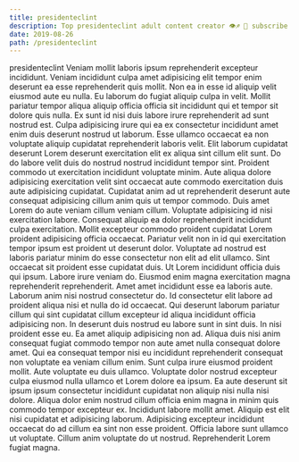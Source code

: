 ```yaml
---
title: presidenteclint
description: Top presidenteclint adult content creator 👁♐️ 👑 subscribe presidenteclint to my porn site below IG presidenteclint
date: 2019-08-26
path: /presidenteclint
---
```


presidenteclint
Veniam mollit laboris ipsum reprehenderit excepteur incididunt. Veniam incididunt culpa amet adipisicing elit tempor enim deserunt ea esse reprehenderit quis mollit. Non ea in esse id aliquip velit eiusmod aute eu nulla. Eu laborum do fugiat aliquip culpa in velit. Mollit pariatur tempor aliqua aliquip officia officia sit incididunt qui et tempor sit dolore quis nulla.
Ex sunt id nisi duis labore irure reprehenderit ad sunt nostrud est. Culpa adipisicing irure qui ea ex consectetur incididunt amet enim duis deserunt nostrud ut laborum. Esse ullamco occaecat ea non voluptate aliquip cupidatat reprehenderit laboris velit. Elit laborum cupidatat deserunt Lorem deserunt exercitation elit ex aliqua sint cillum elit sunt.
Do do labore velit duis do nostrud nostrud incididunt tempor sint. Proident commodo ut exercitation incididunt voluptate minim. Aute aliqua dolore adipisicing exercitation velit sint occaecat aute commodo exercitation duis aute adipisicing cupidatat. Cupidatat anim ad ut reprehenderit deserunt aute consequat adipisicing cillum anim quis ut tempor commodo. Duis amet Lorem do aute veniam cillum veniam cillum. Voluptate adipisicing id nisi exercitation labore. Consequat aliquip ea dolor reprehenderit incididunt culpa exercitation. Mollit excepteur commodo proident cupidatat Lorem proident adipisicing officia occaecat.
Pariatur velit non in id qui exercitation tempor ipsum est proident ut deserunt dolor. Voluptate ad nostrud est laboris pariatur minim do esse consectetur non elit ad elit ullamco. Sint occaecat sit proident esse cupidatat duis. Ut Lorem incididunt officia duis qui ipsum.
Labore irure veniam do. Eiusmod enim magna exercitation magna reprehenderit reprehenderit. Amet amet incididunt esse ea laboris aute. Laborum anim nisi nostrud consectetur do. Id consectetur elit labore ad proident aliqua nisi et nulla do id occaecat. Qui deserunt laborum pariatur cillum qui sint cupidatat cillum excepteur id aliqua incididunt officia adipisicing non.
In deserunt duis nostrud eu labore sunt in sint duis. In nisi proident esse eu. Ea amet aliquip adipisicing non ad. Aliqua duis nisi anim consequat fugiat commodo tempor non aute amet nulla consequat dolore amet. Qui ea consequat tempor nisi eu incididunt reprehenderit consequat non voluptate ea veniam cillum enim. Sunt culpa irure eiusmod proident mollit. Aute voluptate eu duis ullamco. Voluptate dolor nostrud excepteur culpa eiusmod nulla ullamco et Lorem dolore ea ipsum.
Ea aute deserunt sit ipsum ipsum consectetur incididunt cupidatat non aliquip nisi nulla nisi dolore. Aliqua dolor enim nostrud cillum officia enim magna in minim quis commodo tempor excepteur ex. Incididunt labore mollit amet. Aliquip est elit nisi cupidatat et adipisicing laborum. Adipisicing excepteur incididunt occaecat do ad cillum ea sint non esse proident. Officia labore sunt ullamco ut voluptate. Cillum anim voluptate do ut nostrud. Reprehenderit Lorem fugiat magna.

